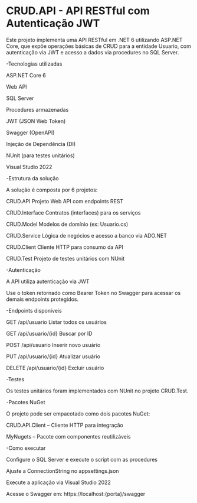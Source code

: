 # CRUD.API - API RESTful com Autenticação JWT

Este projeto implementa uma API RESTful em .NET 6 utilizando ASP.NET Core, que expõe operações básicas de CRUD para a entidade Usuario, com autenticação via JWT e acesso a dados via procedures no SQL Server.

-Tecnologias utilizadas

ASP.NET Core 6

Web API

SQL Server

Procedures armazenadas

JWT (JSON Web Token)

Swagger (OpenAPI)

Injeção de Dependência (DI)

NUnit (para testes unitários)

Visual Studio 2022




-Estrutura da solução

A solução é composta por 6 projetos:

CRUD.API	Projeto Web API com endpoints REST

CRUD.Interface	Contratos (interfaces) para os serviços

CRUD.Model	Modelos de domínio (ex: Usuario.cs)

CRUD.Service	Lógica de negócios e acesso a banco via ADO.NET

CRUD.Client	Cliente HTTP para consumo da API

CRUD.Test	Projeto de testes unitários com NUnit




-Autenticação

A API utiliza autenticação via JWT

Use o token retornado como Bearer Token no Swagger para acessar os demais endpoints protegidos.




-Endpoints disponíveis

GET	/api/usuario	Listar todos os usuários

GET	/api/usuario/{id}	Buscar por ID

POST	/api/usuario	Inserir novo usuário

PUT	/api/usuario/{id}	Atualizar usuário

DELETE	/api/usuario/{id}	Excluir usuário




-Testes

Os testes unitários foram implementados com NUnit no projeto CRUD.Test.




-Pacotes NuGet

O projeto pode ser empacotado como dois pacotes NuGet:

CRUD.API.Client – Cliente HTTP para integração

MyNugets – Pacote com componentes reutilizáveis




-Como executar

Configure o SQL Server e execute o script com as procedures

Ajuste a ConnectionString no appsettings.json

Execute a aplicação via Visual Studio 2022

Acesse o Swagger em: https://localhost:{porta}/swagger


